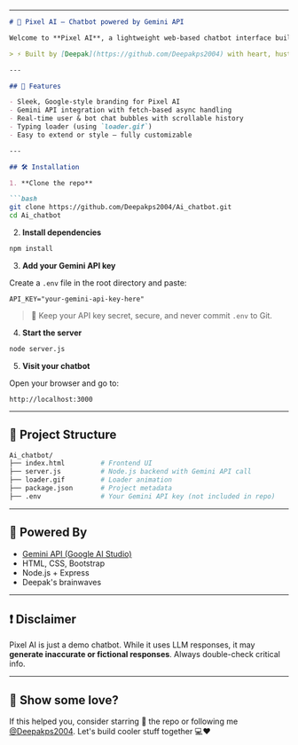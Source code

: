 
---

````markdown
# 🤖 Pixel AI — Chatbot powered by Gemini API

Welcome to **Pixel AI**, a lightweight web-based chatbot interface built with HTML, CSS, JS (vanilla), and a Node.js backend. It connects to **Gemini Pro API** using your own API key to simulate AI conversations—right from your browser.

> ⚡ Built by [Deepak](https://github.com/Deepakps2004) with heart, hustle, and a touch of madness.

---

## 🚀 Features

- Sleek, Google-style branding for Pixel AI
- Gemini API integration with fetch-based async handling
- Real-time user & bot chat bubbles with scrollable history
- Typing loader (using `loader.gif`)
- Easy to extend or style — fully customizable

---

## 🛠 Installation

1. **Clone the repo**

```bash
git clone https://github.com/Deepakps2004/Ai_chatbot.git
cd Ai_chatbot
````

2. **Install dependencies**

```bash
npm install
```

3. **Add your Gemini API key**

Create a `.env` file in the root directory and paste:

```env
API_KEY="your-gemini-api-key-here"
```

> 🔐 Keep your API key secret, secure, and never commit `.env` to Git.

4. **Start the server**

```bash
node server.js
```

5. **Visit your chatbot**

Open your browser and go to:

```
http://localhost:3000
```

---

## 📁 Project Structure

```bash
Ai_chatbot/
├── index.html         # Frontend UI
├── server.js          # Node.js backend with Gemini API call
├── loader.gif         # Loader animation
├── package.json       # Project metadata
├── .env               # Your Gemini API key (not included in repo)
```

---

## 🧠 Powered By

* [Gemini API (Google AI Studio)](https://aistudio.google.com/)
* HTML, CSS, Bootstrap
* Node.js + Express
* Deepak's brainwaves

---

## ❗ Disclaimer

Pixel AI is just a demo chatbot. While it uses LLM responses, it may **generate inaccurate or fictional responses**. Always double-check critical info.

---

## 🌟 Show some love?

If this helped you, consider starring 🌟 the repo or following me [@Deepakps2004](https://github.com/Deepakps2004). Let's build cooler stuff together 💻❤️

```


